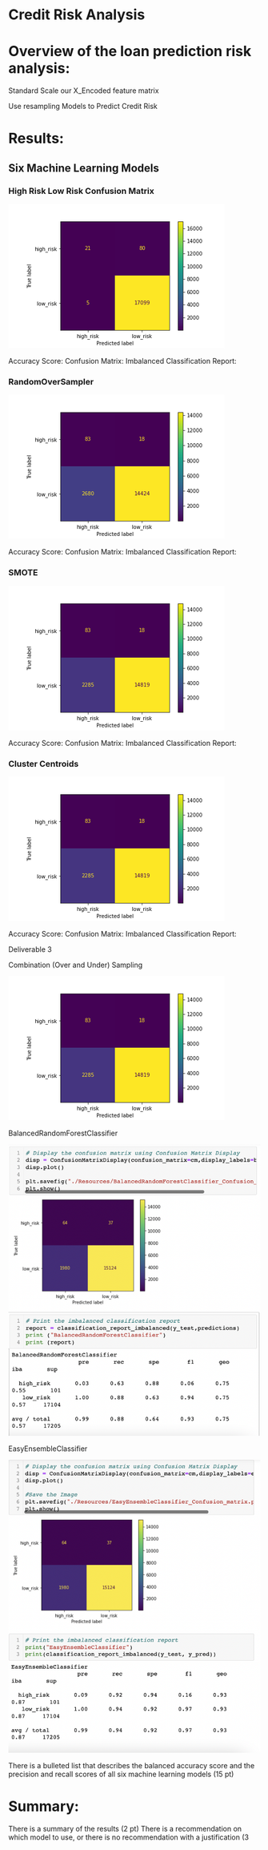 # Credit Risk Analysis

# Overview of the loan prediction risk analysis:

Standard Scale our X_Encoded feature matrix

Use resampling Models to Predict Credit Risk 

# Results:

## Six Machine Learning Models

### High Risk Low Risk Confusion Matrix

![This is an image](https://github.com/ABorden23/Credit_Risk_Analysis/blob/main/Resources/High_Risk_Low_Risk_confusion_matrix.png)

Accuracy Score: 
Confusion Matrix:
Imbalanced Classification Report:

<!-- ### Oversampling 

![This is an image](https://github.com/ABorden23/Credit_Risk_Analysis/blob/main/Resources/Oversampling_Oversampling_confusion_matrix.png) -->

### RandomOverSampler

![This is an image](https://github.com/ABorden23/Credit_Risk_Analysis/blob/main/Resources/Oversampling_Oversampling_confusion_matrix.png)

Accuracy Score: 
Confusion Matrix:
Imbalanced Classification Report:

### SMOTE

![This is an image](https://github.com/ABorden23/Credit_Risk_Analysis/blob/main/Resources/SMOTE_Oversampling_confusion_matrix.png)

Accuracy Score: 
Confusion Matrix:
Imbalanced Classification Report:

### Cluster Centroids

![This is an image](https://github.com/ABorden23/Credit_Risk_Analysis/blob/main/Resources/ClusterCentroids_confusion_matrix.png)

Accuracy Score: 
Confusion Matrix:
Imbalanced Classification Report:













Deliverable 3 

Combination (Over and Under) Sampling

![This is an image](https://github.com/ABorden23/Credit_Risk_Analysis/blob/main/Resources/Combination_Over_and_Under_Sampling_confusion_matrix.png)

BalancedRandomForestClassifier

![This is an image](https://github.com/ABorden23/Credit_Risk_Analysis/blob/main/Resources/Balanced_Random_Forest_Classifier_jupyter_notebook.png)

EasyEnsembleClassifier

![This is an image](https://github.com/ABorden23/Credit_Risk_Analysis/blob/main/Resources/EasyEnsembleClassifier_jupyer_notebook.png)


There is a bulleted list that describes the balanced accuracy score and the precision and recall scores of all six machine learning models (15 pt)

# Summary:

There is a summary of the results (2 pt)
There is a recommendation on which model to use, or there is no recommendation with a justification (3 

